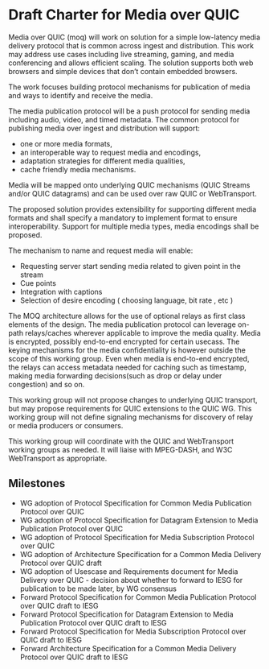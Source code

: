 # Draft Charter for Media over QUIC

Media over QUIC (moq) will work on solution for a simple low-latency 
media delivery protocol that is common across ingest and distribution. 
This work may address use cases including live streaming, gaming, and 
media conferencing and allows efficient scaling. The solution supports 
both web browsers and simple devices that don’t contain embedded browsers. 
 
The work focuses building protocol mechanisms for publication of media 
and ways to identify and receive the media.

The media publication protocol will be a push protocol for sending 
media including audio, video, and timed metadata.
The common protocol for publishing media over ingest and distribution 
will support:

* one or more media formats, 
* an interoperable way to request media and encodings,
* adaptation strategies for different media qualities, 
* cache friendly media mechanisms. 

Media will be mapped onto underlying QUIC mechanisms (QUIC Streams and/or
QUIC datagrams) and can be used over raw QUIC or WebTransport.

The proposed solution provides extensibility for supporting different 
media formats and shall specify a mandatory to implement format to ensure interoperability. Support for multiple media types, media encodings shall be 
proposed.  
 
The mechanism to name and request media will enable:

* Requesting server start sending media related to given point in the stream
* Cue points
* Integration with captions
* Selection of desire encoding ( choosing language, bit rate , etc ) 
 
The MOQ architecture allows for the use of optional relays as first 
class elements of the design. The media publication protocol can 
leverage on-path relays/caches wherever applicable to improve the 
media quality. Media is encrypted, possibly end-to-end encrypted 
for certain usecass. The keying mechanisms for the media confidentiality
is however outside the scope of this working group. Even when media is 
end-to-end encrypted, the relays can access metadata needed for caching
such as timestamp, making media forwarding decisions(such as drop or 
delay under congestion) and so on.
 
This working group will not propose changes to underlying QUIC 
transport, but may propose requirements for QUIC extensions to the QUIC WG. 
This working group will not define signaling mechanisms for discovery of relay or 
media producers or consumers. 
 
This working group will coordinate with the QUIC and WebTransport working 
groups as needed. It will liaise with MPEG-DASH, and W3C WebTransport 
as appropriate. 
 
## Milestones

* WG adoption of Protocol Specification for Common Media Publication Protocol over QUIC
* WG adoption of Protocol Specification for Datagram Extension to Media Publication Protocol over QUIC
* WG adoption of Protocol Specification for Media Subscription Protocol over QUIC
* WG adoption of Architecture Specification for a Common Media Delivery Protocol over QUIC draft
* WG adoption of Usescase and Requirements document for Media Delivery over QUIC - decision about whether to forward to IESG for publication to be made later, by WG consensus  
* Forward Protocol Specification for Common Media Publication Protocol over QUIC draft to IESG
* Forward Protocol Specification for Datagram Extension to Media Publication Protocol over QUIC draft to IESG
* Forward Protocol Specification for Media Subscription Protocol over QUIC draft to IESG
* Forward Architecture Specification for a Common Media Delivery Protocol over QUIC draft to IESG
